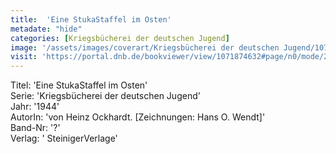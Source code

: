 ```yaml
---
title:  'Eine StukaStaffel im Osten'
metadate: "hide"
categories: [Kriegsbücherei der deutschen Jugend]
image: '/assets/images/coverart/Kriegsbücherei der deutschen Jugend/1071874632_00000010.jpg'
visit: 'https://portal.dnb.de/bookviewer/view/1071874632#page/n0/mode/2up'
---
```

Titel: 'Eine StukaStaffel im Osten' <br>
Serie: 'Kriegsbücherei der deutschen Jugend' <br>
Jahr: '1944' <br>
AutorIn: 'von Heinz Ockhardt. [Zeichnungen: Hans O. Wendt]' <br>
Band-Nr: '?' <br>
Verlag: ' SteinigerVerlage'
